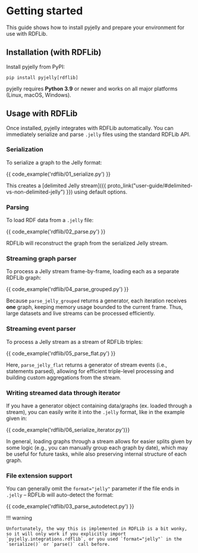 # Getting started

This guide shows how to install pyjelly and prepare your environment for use with RDFLib.

## Installation (with RDFLib)

Install pyjelly from PyPI:

```
pip install pyjelly[rdflib]
```

pyjelly requires **Python 3.9** or newer and works on all major platforms (Linux, macOS, Windows).


## Usage with RDFLib

Once installed, pyjelly integrates with RDFLib automatically. You can immediately serialize and parse `.jelly` files using the standard RDFLib API.

### Serialization

To serialize a graph to the Jelly format:

{{ code_example('rdflib/01_serialize.py') }}

This creates a [delimited Jelly stream]({{ proto_link("user-guide/#delimited-vs-non-delimited-jelly") }}) using default options.

### Parsing

To load RDF data from a `.jelly` file:

{{ code_example('rdflib/02_parse.py') }}

RDFLib will reconstruct the graph from the serialized Jelly stream.

### Streaming graph parser

To process a Jelly stream frame-by-frame, loading each as a separate RDFLib graph:

{{ code_example('rdflib/04_parse_grouped.py') }}

Because `parse_jelly_grouped` returns a generator, each iteration receives **one** graph, keeping memory usage bounded to the current frame. Thus, large datasets and live streams can be processed efficiently.

### Streaming event parser

To process a Jelly stream as a stream of RDFLib triples:

{{ code_example('rdflib/05_parse_flat.py') }}

Here, `parse_jelly_flat` returns a generator of stream events (i.e., statements parsed), allowing for efficient triple-level processing and building custom aggregations from the stream.

### Writing streamed data through iterator

If you have a generator object containing data/graphs (ex. loaded through a stream), you can easily write it into the `.jelly` format, like in the example given in: 

{{ code_example('rdflib/06_serialize_iterator.py')}}

In general, loading graphs through a stream allows for easier splits given by some logic (e.g., you can manually group each graph by date), which may be useful for future tasks,
while also preserving internal structure of each graph.

### File extension support

You can generally omit the `format="jelly"` parameter if the file ends in `.jelly` – RDFLib will auto-detect the format:

{{ code_example('rdflib/03_parse_autodetect.py') }}

!!! warning 

    Unfortunately, the way this is implemented in RDFLib is a bit wonky, so it will only work if you explicitly import `pyjelly.integrations.rdflib`, or you used `format="jelly"` in the `serialize()` or `parse()` call before.